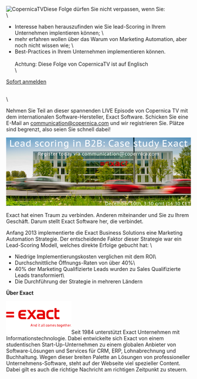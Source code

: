 ![CopernicaTV](Copernicacom/CopernicaTV.png)Diese Folge dürfen Sie nicht
verpassen, wenn Sie: \
\
 - Interesse haben herauszufinden wie Sie lead-Scoring in Ihrem
Unternehmen implentieren können; \
 - mehr erfahren wollen über das Warum von Marketing Automation, aber
noch nicht wissen wie; \
 - Best-Practices in Ihrem Unternehmen implementieren können. \
 \
 Achtung: Diese Folge von CopernicaTV ist auf Englisch\
\

[Sofort
anmelden](mailto:communication@copernica.com?subject=CopernicaTV%20Registrierung%20|%20Exact%20Software%20|%2010.%20Dezember)

\
\

Nehmen Sie Teil an dieser spannenden LIVE Episode von Copernica TV mit
dem internationalen Software-Hersteller, Exact Software. Schicken Sie
eine E-Mail an
[communication@copernica.com](mailto:communication@copernica.com?Subject=Register%20for%20Exact%20webinar&Body=I%20'd%20like%20to%20sign-up%20for%20the%20webinar%20on%20December%2010th%20at%203:30gmt%20(16:30%20CET))
und wir registrieren Sie. Plätze sind begrenzt, also seien Sie schnell
dabei!

[![](../images/Exact-webinar-header.png "Copernica - Exact webinar")](mailto:communication@copernica.com?Subject=Register%20for%20Exact%20webinar&Body=I%20'd%20like%20to%20sign-up%20for%20the%20webinar%20on%20December%2010th%20at%203:30gmt%20(16:30%20CET))

Exact hat einen Traum zu verbinden. Anderen miteinander und Sie zu Ihrem
Geschäft. Darum stellt Exact Software her, die verbindet.

Anfang 2013 implementierte die Exact Business Solutions eine Marketing
Automation Strategie. Der entscheidende Faktor dieser Strategie war ein
Lead-Scoring Modell, welches direkte Erfolge gebucht hat: \
- Niedrige Implementierungskosten verglichen mit dem ROI\
 - Durchschnittliche Öffnungs-Raten von über 40%\
- 40% der Marketing Qualifizierte Leads wurden zu Sales Qualifizierte
Leads transformiert\
- Die Durchführung der Strategie in mehreren Ländern

**Über Exact**

![Exact Logo](../images/exact-logo.png "Exact Logo")Seit 1984
unterstützt Exact Unternehmen mit Informationstechnologie. Dabei
entwickelte sich Exact von einem studentischen Start-Up-Unternehmen zu
einem globalen Anbieter von Software-Lösungen und Services für CRM, ERP,
Lohnabrechnung und Buchhaltung. Wegen dieser breiten Palette an Lösungen
von professioneller Unternehmens-Software, steht auf der Webseite viel
spezieller Content. Dabei gilt es auch die richtige Nachricht am
richtigen Zeitpunkt zu steuern.

